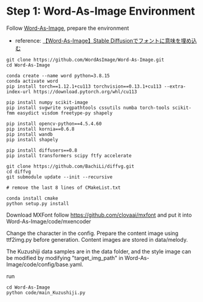 # Step 1: Word-As-Image Environment

Follow [Word-As-Image](https://github.com/Shiriluz/Word-As-Image), prepare the environment

- reference: [【Word-As-Image】Stable Diffusionでフォントに意味を埋め込む](https://qiita.com/Yasu81126297/items/91edd41fcd2fb941743d)

```shell
git clone https://github.com/WordAsImage/Word-As-Image.git
cd Word-As-Image

conda create --name word python=3.8.15
conda activate word
pip install torch==1.12.1+cu113 torchvision==0.13.1+cu113 --extra-index-url https://download.pytorch.org/whl/cu113

pip install numpy scikit-image
pip install svgwrite svgpathtools cssutils numba torch-tools scikit-fmm easydict visdom freetype-py shapely

pip install opencv-python==4.5.4.60
pip install kornia==0.6.8
pip install wandb
pip install shapely

pip install diffusers==0.8
pip install transformers scipy ftfy accelerate

git clone https://github.com/BachiLi/diffvg.git
cd diffvg
git submodule update --init --recursive

# remove the last 8 lines of CMakeList.txt

conda install cmake
python setup.py install
```

Download MXFont follow https://github.com/clovaai/mxfont and put it into Word-As-Image/code/mxencoder


Change the character in the config. Prepare the content image using ttf2img.py before generation. Content images are stored in data/melody.

The Kuzushiji data samples are in the data folder, and the style image can be modified by modifying "target_img_path" in Word-As-Image/code/config/base.yaml.

run
```shell
cd Word-As-Image
python code/main_Kuzushiji.py
```
